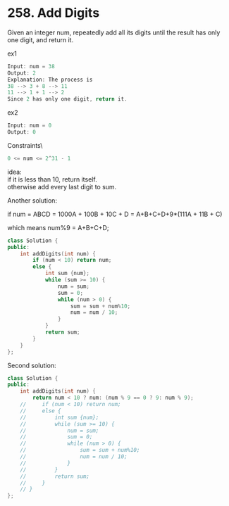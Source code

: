 # 258. Add Digits

Given an integer num, repeatedly add all its digits until the result has only one digit, and return it.

ex1
```cpp
Input: num = 38
Output: 2
Explanation: The process is
38 --> 3 + 8 --> 11
11 --> 1 + 1 --> 2 
Since 2 has only one digit, return it.
```

ex2
```cpp
Input: num = 0
Output: 0
```

Constraints\
```cpp
0 <= num <= 2^31 - 1
```

idea:\
if it is less than 10, return itself.\
otherwise add every last digit to sum.

Another solution:

if num = ABCD = 1000A + 100B + 10C + D = A+B+C+D+9*(111A + 11B + C)

which means num%9 = A+B+C+D;
```cpp
class Solution {
public:
    int addDigits(int num) {
        if (num < 10) return num;
        else {
            int sum {num};
            while (sum >= 10) {
                num = sum;
                sum = 0;
                while (num > 0) {
                    sum = sum + num%10;
                    num = num / 10;
                }
            }                       
            return sum;
        }
    }
};
```
Second solution:
```cpp
class Solution {
public:
    int addDigits(int num) {
        return num < 10 ? num: (num % 9 == 0 ? 9: num % 9);
    //     if (num < 10) return num;
    //     else {
    //         int sum {num};
    //         while (sum >= 10) {
    //             num = sum;
    //             sum = 0;
    //             while (num > 0) {
    //                 sum = sum + num%10;
    //                 num = num / 10;
    //             }
    //         }                       
    //         return sum;
    //     }
    // }
};
```












